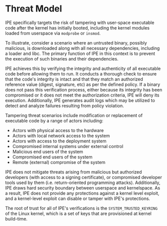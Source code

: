 # Threat Model

IPE specifically targets the risk of tampering with user-space executable
code after the kernel has initially booted, including the kernel modules
loaded from userspace via ``modprobe`` or ``insmod``.

To illustrate, consider a scenario where an untrusted binary, possibly
malicious, is downloaded along with all necessary dependencies, including a
loader and libc. The primary function of IPE in this context is to prevent
the execution of such binaries and their dependencies.

IPE achieves this by verifying the integrity and authenticity of all
executable code before allowing them to run. It conducts a thorough
check to ensure that the code's integrity is intact and that they match an
authorized reference value (digest, signature, etc) as per the defined
policy. If a binary does not pass this verification process, either
because its integrity has been compromised or it does not meet the
authorization criteria, IPE will deny its execution. Additionally, IPE
generates audit logs which may be utilized to detect and analyze failures
resulting from policy violation.

Tampering threat scenarios include modification or replacement of
executable code by a range of actors including:

-  Actors with physical access to the hardware
-  Actors with local network access to the system
-  Actors with access to the deployment system
-  Compromised internal systems under external control
-  Malicious end users of the system
-  Compromised end users of the system
-  Remote (external) compromise of the system

IPE does not mitigate threats arising from malicious but authorized
developers (with access to a signing certificate), or compromised
developer tools used by them (i.e. return-oriented programming attacks).
Additionally, IPE draws hard security boundary between userspace and
kernelspace. As a result, IPE does not provide any protections against a
kernel level exploit, and a kernel-level exploit can disable or tamper
with IPE's protections.

The root of trust for all of IPE's verifications is the
`SYSTEM_TRUSTED_KEYRING` of the Linux kernel, which is a set of keys that
are provisioned at kernel build-time.
